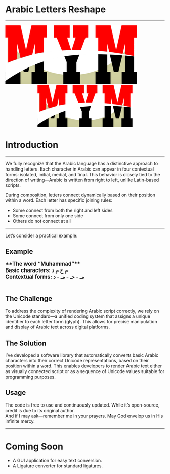 ﻿<!-- Look at these-->
# Arabic Letters Reshape
---
<!--![](unimain/assets/img)-->

<!--https://github.com/mohyeh77/ArabicLettersReshapes/blob/master/unimain/assets/img/MYM2024.png-->
![this logo](assets/img/MYM2024.png)
<img src="unimain/assets/img/MYM2024.png" alt="Logo" width="300" style="display: block; margin: auto;" />


<!--<div>
<span style="font-size: 3.2em; font-weight: bold;">Mohamed Yehia</span><br>
</div>-->

# Introduction
___
We fully recognize that the Arabic language has a distinctive approach to handling letters. Each character in Arabic can appear in four contextual forms: isolated, initial, medial, and final. This behavior is closely tied to the direction of writing—Arabic is written from right to left, unlike Latin-based scripts.

During composition, letters connect dynamically based on their position within a word. Each letter has specific joining rules:  
- Some connect from both the right and left sides  
- Some connect from only one side  
- Others do not connect at all  
___
Let’s consider a practical example:

## Example

<span style="font-size: 1.2em; font-weight: bold;">
**The word “Muhammad”**  <br>
Basic characters: م ح م د  <br>
Contextual forms: مـ - حـ - مـ - د  <br>
</span><br>

## The Challenge
To address the complexity of rendering Arabic script correctly, we rely on the Unicode standard—a unified coding system that assigns a unique identifier to each letter form (glyph). This allows for precise manipulation and display of Arabic text across digital platforms.

## The Solution
I’ve developed a software library that automatically converts basic Arabic characters into their correct Unicode representations, based on their position within a word. This enables developers to render Arabic text either as visually connected script or as a sequence of Unicode values suitable for programming purposes.
## Usage
The code is free to use and continuously updated. While it’s open-source, credit is due to its original author.  
And if I may ask—remember me in your prayers. May God envelop us in His infinite mercy.

---

# Coming Soon
- A GUI application for easy text conversion.
- A Ligature converter for standard ligatures.
